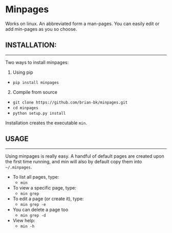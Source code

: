 Minpages
=========

Works on linux. An abbreviated form a man-pages. You can easily edit or add min-pages as you so choose.

## INSTALLATION:
--------
Two ways to install minpages:
1. Using pip
  * `pip install minpages`
2. Compile from source
  * `git clone https://github.com/brian-bk/minpages.git`
  * `cd minpages`
  * `python setup.py install`

Installation creates the executable `min`.
## USAGE
--------
Using minpages is really easy. A handful of default pages are created upon the first time running, and min will also by default copy them into `~/.minpages`.
  * To list all pages, type:
    * `min`
  * To view a specific page, type:
    * `min grep`
  * To edit a page (or create it), type:
    * `min grep -e`
  * You can delete a page too
    * `min grep -d`
  * View help:
    * `min -h` 
